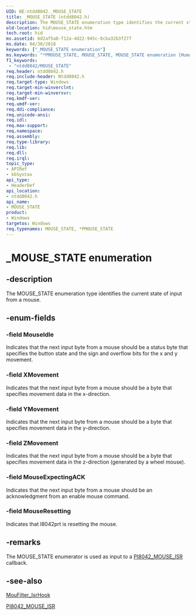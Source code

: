```yaml
---
UID: NE:ntdd8042._MOUSE_STATE
title: _MOUSE_STATE (ntdd8042.h)
description: The MOUSE_STATE enumeration type identifies the current state of input from a mouse.
old-location: hid\mouse_state.htm
tech.root: hid
ms.assetid: 6d2af5a8-f12a-4d22-945c-8cba32b3f277
ms.date: 04/30/2018
keywords: ["_MOUSE_STATE enumeration"]
ms.keywords: "*PMOUSE_STATE, MOUSE_STATE, MOUSE_STATE enumeration [Human Input Devices], MouseExpectingACK, MouseIdle, MouseResetting, PMOUSE_STATE, PMOUSE_STATE enumeration pointer [Human Input Devices], XMovement, YMovement, ZMovement, _MOUSE_STATE, hid.mouse_state, i8042ref_80f54e52-c6ff-4346-ba46-708cce3af17c.xml, ntdd8042/MOUSE_STATE, ntdd8042/MouseExpectingACK, ntdd8042/MouseIdle, ntdd8042/MouseResetting, ntdd8042/PMOUSE_STATE, ntdd8042/XMovement, ntdd8042/YMovement, ntdd8042/ZMovement"
f1_keywords:
 - "ntdd8042/MOUSE_STATE"
req.header: ntdd8042.h
req.include-header: Ntdd8042.h
req.target-type: Windows
req.target-min-winverclnt: 
req.target-min-winversvr: 
req.kmdf-ver: 
req.umdf-ver: 
req.ddi-compliance: 
req.unicode-ansi: 
req.idl: 
req.max-support: 
req.namespace: 
req.assembly: 
req.type-library: 
req.lib: 
req.dll: 
req.irql: 
topic_type:
- APIRef
- kbSyntax
api_type:
- HeaderDef
api_location:
- ntdd8042.h
api_name:
- MOUSE_STATE
product:
- Windows
targetos: Windows
req.typenames: MOUSE_STATE, *PMOUSE_STATE
---
```


# _MOUSE_STATE enumeration


## -description


The MOUSE_STATE enumeration type identifies the current state of input from a mouse.


## -enum-fields




### -field MouseIdle

Indicates that the next input byte from a mouse should be a status byte that specifies the button state and the sign and overflow bits for the x and y movement.


### -field XMovement

Indicates that the next input byte from a mouse should be a byte that specifies movement data in the x-direction.


### -field YMovement

Indicates that the next input byte from a mouse should be a byte that specifies movement data in the y-direction.


### -field ZMovement

Indicates that the next input byte from a mouse should be a byte that specifies movement data in the z-direction (generated by a wheel mouse).


### -field MouseExpectingACK

Indicates that the next input byte from a mouse should be an acknowledgment from an enable mouse command.


### -field MouseResetting

Indicates that I8042prt is resetting the mouse.


## -remarks



The MOUSE_STATE enumerator is used as input to a <a href="https://docs.microsoft.com/windows-hardware/drivers/ddi/ntdd8042/nc-ntdd8042-pi8042_mouse_isr">PI8042_MOUSE_ISR</a> callback.




## -see-also




<a href="https://docs.microsoft.com/previous-versions/ff542379(v=vs.85)">MouFilter_IsrHook</a>



<a href="https://docs.microsoft.com/windows-hardware/drivers/ddi/ntdd8042/nc-ntdd8042-pi8042_mouse_isr">PI8042_MOUSE_ISR</a>
 

 


